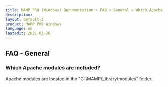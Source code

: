 ```yaml
---
title: MAMP PRO (Windows) Documentation > FAQ > General > Which Apache modules are included?
description:
layout: default-2
product: MAMP PRO Windows
language: en
lastedit: 2021-03-26
---
```


## FAQ - General

### Which Apache modules are included?

Apache modules are located in the "C:\MAMP\Library\modules" folder.